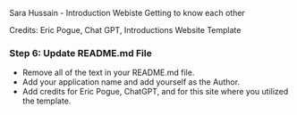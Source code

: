 Sara Hussain - Introduction Webiste
Getting to know each other 

Credits: Eric Pogue, Chat GPT, Introductions Website Template


### Step 6: Update README.md File

- Remove all of the text in your README.md file.
- Add your application name and add yourself as the Author.
- Add credits for Eric Pogue, ChatGPT, and for this site where you utilized the template.
